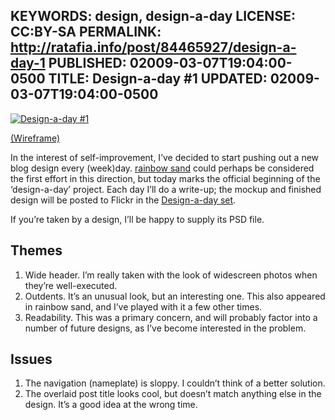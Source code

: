 KEYWORDS: design, design-a-day
LICENSE: CC:BY-SA
PERMALINK: http://ratafia.info/post/84465927/design-a-day-1
PUBLISHED: 02009-03-07T19:04:00-0500
TITLE: Design-a-day #1
UPDATED: 02009-03-07T19:04:00-0500
--
[![Design-a-day #1][fl]][dad1]

 [dad1]: http://flickr.com/photos/stilist/3336716356/
 [fl]: http://farm4.static.flickr.com/3550/3336716356_57cf0e6668.jpg

[(Wireframe)][wf]

 [wf]: http://flickr.com/photos/stilist/3336764168/

In the interest of self-improvement, I’ve decided to start pushing out a new
blog design every (week)day. [rainbow sand][rainbow] could perhaps be
considered the first effort in this direction, but today marks the official
beginning of the ‘design-a-day’ project. Each day I’ll do a write-up; the
mockup and finished design will be posted to Flickr in the
[Design-a-day set][dadset].

 [dadset]: http://flickr.com/photos/stilist/sets/72157614936626918/
 [rainbow]: http://ratafia.info/post/83877017/rainbow-sand

If you’re taken by a design, I’ll be happy to supply its
<abbr class='smallcaps'>PSD</abbr> file.

## Themes

1. Wide header. I’m really taken with the look of widescreen photos when
they’re well-executed.
1. Outdents. It’s an unusual look, but an interesting one. This also appeared
in rainbow sand, and I’ve played with it a few other times.
1. Readability. This was a primary concern, and will probably factor into a
number of future designs, as I’ve become interested in the problem.

## Issues

1. The navigation (nameplate) is sloppy. I couldn’t think of a better solution.
1. The overlaid post title looks cool, but doesn’t match anything else in the
design. It’s a good idea at the wrong time.
